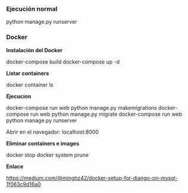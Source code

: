 ### Ejecución normal
python manage.py runserver

### Docker
**Instalación del Docker**

docker-compose build
docker-compose up -d

**Listar containers**

docker container ls

**Ejecucion**

docker-compose run web python manage.py makemigrations
docker-compose run web python manage.py migrate
docker-compose run web python manage.py runserver

Abrir en el navegador: localhost:8000

**Eliminar containers e images**

docker stop <my-docker-machine>
docker system prune

**Enlace**

https://medium.com/@minghz42/docker-setup-for-django-on-mysql-1f063c9d16a0
